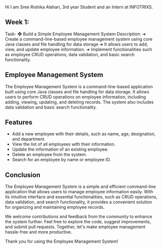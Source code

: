 Hi I am Sree Rishika Alahari, 3rd year Student and an Intern at INFOTRIXS.

## Week 1:
Task-
❖ Build a Simple Employee Management System
Description:
➔ Create a command-line-based employee management system using core
Java classes and file handling for data storage
➔ It allows users to add, view, and update employee information.
➔ Implement functionalities such as employee CRUD operations, data
validation, and basic search functionality.

## Employee Management System

The Employee Management System is a command-line-based application built using core Java classes and file handling for data storage. It allows users to perform CRUD operations on employee information, including adding, viewing, updating, and deleting records. The system also includes data validation and basic search functionality.

## Features

- Add a new employee with their details, such as name, age, designation, and department.
- View the list of all employees with their information.
- Update the information of an existing employee.
- Delete an employee from the system.
- Search for an employee by name or employee ID.

## Conclusion

The Employee Management System is a simple and efficient command-line application that allows users to manage employee information easily. With its intuitive interface and essential functionalities, such as CRUD operations, data validation, and search functionality, it provides a convenient solution for organizing and maintaining employee records.

We welcome contributions and feedback from the community to enhance the system further. Feel free to explore the code, suggest improvements, and submit pull requests. Together, let's make employee management hassle-free and more productive.

Thank you for using the Employee Management System!

